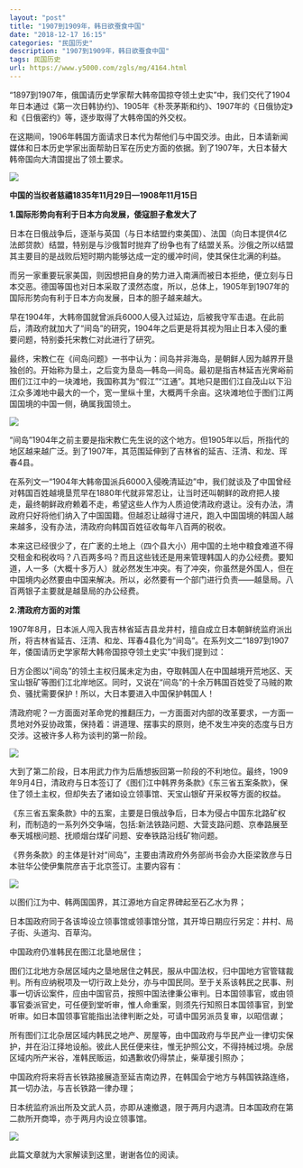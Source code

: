 ```yaml
---
layout: "post"
title: "1907到1909年，韩日欲蚕食中国"
date: "2018-12-17 16:15"
categories: "民国历史"
description: "1907到1909年，韩日欲蚕食中国"
tags: 民国历史
url: https://www.y5000.com/zgls/mg/4164.html
---
```






“1897到1907年，俄国请历史学家帮大韩帝国掠夺领土史实”中，我们交代了1904年日本通过《第一次日韩协约》、1905年《朴茨茅斯和约》、1907年的《日俄协定》和《日俄密约》等，逐步取得了大韩帝国的外交权。

在这期间，1906年韩国方面请求日本代为帮他们与中国交涉。由此，日本请新闻媒体和日本历史学家出面帮助日军在历史方面的依据。到了1907年，大日本替大韩帝国向大清国提出了领土要求。

![](https://img.y5000.com/uploads/allimg/161031/09530642Z-0.jpg)

**中国的当权者慈禧1835年11月29日—1908年11月15日**

**1.国际形势向有利于日本方向发展，倭寇胆子愈发大了**

日本在日俄战争后，逐渐与英国（与日本结盟约束美国）、法国（向日本提供4亿法郎贷款）结盟，特别是与沙俄暂时抛弃了纷争也有了结盟关系。沙俄之所以结盟其主要目的是战败后短时期内能够达成一定的缓冲时间，使其保住北满的利益。

而另一家重要玩家美国，则因想把自身的势力进入南满而被日本拒绝，便立刻与日本交恶。德国等国也对日本采取了漠然态度，所以，总体上，1905年到1907年的国际形势向有利于日本方向发展，日本的胆子越来越大。

早在1904年，大韩帝国就曾派兵6000人侵入过延边，后被我守军击退。在此前后，清政府就加大了“间岛”的研究，1904年之后更是将其视为阻止日本入侵的重要问题，特别委托宋教仁对此进行了研究。

最终，宋教仁在《间岛问题》一书中认为：间岛并非海岛，是朝鲜人因为越界开垦独创的。开始称为垦土，之后变为垦岛—韩岛—间岛。最初是指吉林延吉光霁峪前图们江江中的一块滩地，我国称其为“假江”“江通”。其地只是图们江自茂山以下沿江众多滩地中最大的一个，宽一里纵十里，大概两千余亩。这块滩地位于图们江两国国境的中国一侧，确属我国领土。

![](https://img.y5000.com/uploads/allimg/161031/8-161031094JO34.jpg)

“间岛”1904年之前主要是指宋教仁先生说的这个地方。但1905年以后，所指代的地区越来越广泛。到了1907年，其范围延伸到了吉林省的延吉、汪清、和龙、珲春4县。

在系列文一“1904年大韩帝国派兵6000入侵晚清延边”中，我们就谈及了中国曾经对韩国百姓越境垦荒早在1880年代就非常忍让，让当时还叫朝鲜的政府把人接走，最终朝鲜政府赖着不走，希望这些人作为人质迫使清政府退让。没有办法，清政府只好将他们纳入了中国国籍。但越忍让越得寸进尺，跑入中国国境的韩国人越来越多，没有办法，清政府向韩国百姓征收每年八百两的税收。

本来这已经很少了，在广袤的土地上（四个县大小）用中国的土地中粮食难道不得交租金和税收吗？八百两多吗？而且这些钱还是用来管理韩国人的办公经费。要知道，人一多（大概十多万人）就必然发生冲突。有了冲突，你虽然是外国人，但在中国境内必然要由中国来解决。所以，必然要有一个部门进行负责——越垦局。八百两银子主要就是越垦局的办公经费。

**2.清政府方面的对策**

1907年8月，日本派人闯入我吉林省延吉县龙井村，擅自成立日本朝鲜统监府派出所，将吉林省延吉、汪清、和龙、珲春4县化为“间岛”。在系列文二“1897到1907年，倭国请历史学家帮大韩帝国掠夺领土史实”中我们提到过：

日方企图以“间岛”的领土主权归属未定为由，夺取韩国人在中国越境开荒地区、天宝山银矿等图们江北岸地区。同时，又说在“间岛”的十余万韩国百姓受了马贼的欺负、骚扰需要保护！所以，大日本要进入中国保护韩国人！

清政府呢？一方面面对革命党的推翻压力，一方面面对内部的改革要求，一方面一贯地对外妥协政策，保持着：讲道理、摆事实的原则，绝不发生冲突的态度与日方交涉。这被许多人称为谈判的第一阶段。

![](https://img.y5000.com/uploads/allimg/161031/8-161031094P4c4.jpg)

大到了第二阶段，日本用武力作为后盾想扳回第一阶段的不利地位。最终，1909年9月4日，清政府与日本签订了《图们江中韩界务条款》《东三省五案条款》，保住了领土主权，但却失去了诸如设立领事馆、天宝山银矿开采权等方面的权益。

《东三省五案条款》中的五案，主要是日俄战争后，日本为侵占中国东北路矿权利，而制造的一系列外交争端，包括:新法铁路问题、大营支路问题、京奉路展至奉天城根问题、抚顺烟台煤矿问题、安奉铁路沿线矿物问题。

《界务条款》的主体是针对“间岛”，主要由清政府外务部尚书会办大臣梁敦彦与日本驻华公使伊集院彦吉于北京签订。主要内容有：

![](https://img.y5000.com/uploads/allimg/161031/8-161031094Q3118.jpg)

以图们江为中、韩两国国界，其江源地方自定界碑起至石乙水为界；

日本国政府同于各该埠设立领事馆或领事馆分馆，其开埠日期应行另定：井村、局子街、头道沟、百草沟。

中国政府仍准韩民在图江北垦地居住；

图们江北地方杂居区域内之垦地居住之韩民，服从中国法权，归中国地方官管辖裁判。所有应纳税项及一切行政上处分，亦与中国民同。至于关系该韩民之民事、刑事一切诉讼案件，应由中国官员，按照中国法律秉公审判。日本国领事官，或由领事官委派官史，可任便到堂听审，惟人命重案，则须先行知照日本国领事官，到堂听审。如日本国领事官能指出法律判断之处，可请中国另派员复审，以昭信谳；

所有图们江北杂居区域内韩民之地产、房屋等，由中国政府与华民产业一律切实保护，并在沿江择地设船。彼此人民任便来往，惟无护照公文，不得持械过境。杂居区域内所产米谷，准韩民贩运，如遇歉收仍得禁止，柴草援引照办；

中国政府将来将吉长铁路接展造至延吉南边界，在韩国会宁地方与韩国铁路连络，其一切办法，与吉长铁路一律办理；

日本统监府派出所及文武人员，亦即从速撤退，限于两月内退清。日本国政府在第二款所开商埠，亦于两月内设立领事馆。

![](https://img.y5000.com/uploads/allimg/161031/8-161031094RV52.jpg)

此篇文章就为大家解读到这里，谢谢各位的阅读。
